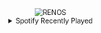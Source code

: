 <div align="center">
<picture>
    <source media="(prefers-color-scheme: dark)" srcset="https://i.ibb.co/jRN3ftQ/output-gif.gif">
    <source media="(prefers-color-scheme: light)" srcset="https://i.ibb.co/jRN3ftQ/output-gif.gif">
    <img alt="RENOS" src="https://i.ibb.co/jRN3ftQ/output-gif.gif">
</picture>
<details>
<summary>Spotify Recently Played</summary>
<img src="https://spotify-recently-played-readme.vercel.app/api?user=31d6d6zerc5ct6kck32na2ozsqf4&unique=1&width=400" alt="Spotify" />
</details>
</div>

<!-- Image deletion URL: https://ibb.co/wskpgtP/a9fe2d1934a951a4eba1f0ba974aa552 -->
